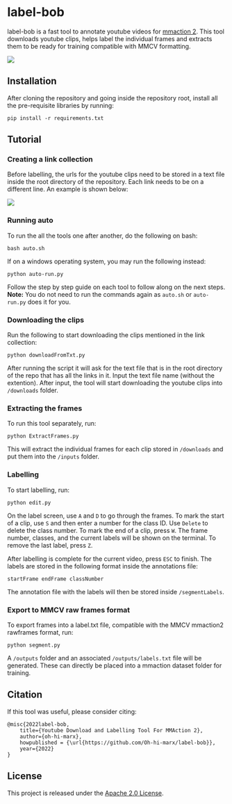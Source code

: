 # label-bob
label-bob is a fast tool to annotate youtube videos for [mmaction 2](https://github.com/open-mmlab/mmaction2). This tool downloads youtube clips, helps label the individual frames and extracts them to be ready for training compatible with MMCV formatting.

![](https://github.com/Oh-hi-marx/label-bob/blob/master/readme/ui.png)

## Installation
After cloning the repository and going inside the repository root, install all the pre-requisite libraries by running:
```
pip install -r requirements.txt
```


## Tutorial
### Creating a link collection
Before labelling, the urls for the youtube clips need to be stored in a text file inside the root directory of the repository. Each link needs to be on a different line. An example is shown below:

![](https://github.com/Oh-hi-marx/label-bob/blob/master/readme/link-collection.png)

### Running auto
To run the all the tools one after another, do the following on bash:
```
bash auto.sh
```
If on a windows operating system, you may run the following instead:
```
python auto-run.py
```

Follow the step by step guide on each tool to follow along on the next steps. **Note:** You do not need to run the commands again as ```auto.sh``` or ```auto-run.py``` does it for you.

### Downloading the clips

Run the following to start downloading the clips mentioned in the link collection:
```
python downloadFromTxt.py
```
After running the script it will ask for the text file that is in the root directory of the repo that has all the links in it. Input the text file name (without the extention). After input, the tool will start downloading the youtube clips into ```/downloads``` folder.

### Extracting the frames
To run this tool separately, run:
```
python ExtractFrames.py
```
This will extract the individual frames for each clip stored in ```/downloads``` and put them into the ```/inputs``` folder.

### Labelling

To start labelling, run:
```
python edit.py
```

On the label screen, use ```A``` and ```D``` to go through the frames. To mark the start of a clip, use ```S``` and then enter a number for the class ID. Use ```Delete``` to delete the class number. To mark the end of a clip, press ```W```. The frame number, classes, and the current labels will be shown on the terminal. To remove the last label, press ```Z```.

After labelling is complete for the current video, press ```ESC``` to finish. The labels are stored in the following format inside the annotations file:
```
startFrame endFrame classNumber
```
The annotation file with the labels will then be stored inside ```/segmentLabels```.

### Export to MMCV raw frames format

To export frames into a label.txt file, compatible with the MMCV mmaction2 rawframes format, run:
```
python segment.py
```
A ```/outputs``` folder and an associated ```/outputs/labels.txt``` file  will be generated. These can directly be placed into a mmaction dataset folder for training.

## Citation
If this tool was useful, please consider citing:
```
@misc{2022label-bob,
    title={Youtube Download and Labelling Tool For MMAction 2},
    author={oh-hi-marx},
    howpublished = {\url{https://github.com/Oh-hi-marx/label-bob}},
    year={2022}
}
```

## License
This project is released under the [Apache 2.0 License](https://www.apache.org/licenses/LICENSE-2.0).

